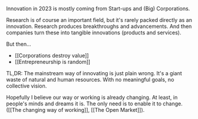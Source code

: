 
Innovation in 2023 is mostly coming from Start-ups and (Big) Corporations.

Research is of course an important field, but it's rarely packed directly as an innovation.
Research produces breakthroughs and advancements.
And then companies turn these into tangible innovations (products and services).

But then... 

- [[Corporations destroy value]]
- [[Entrepreneurship is random]]

TL,DR: The mainstream way of innovating is just plain wrong.
It's a giant waste of natural and human resources.
With no meaningful goals, no collective vision.

Hopefully I believe our way or working is already changing.
At least, in people's minds and dreams it is.
The only need is to enable it to change.
([[The changing way of working]], [[The Open Market]]). 

